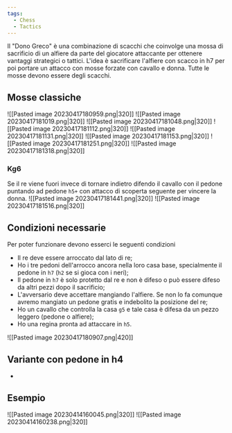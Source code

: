 ```yaml
---
tags:
  - Chess
  - Tactics
---
```



Il "Dono Greco" è una combinazione di scacchi che coinvolge una mossa di sacrificio di un alfiere da parte del giocatore attaccante per ottenere vantaggi strategici o tattici.
L'idea è sacrificare l'alfiere con scacco in h7 per poi portare un attacco con mosse forzate con cavallo e donna.
Tutte le mosse devono essere degli scacchi.

## Mosse classiche

![[Pasted image 20230417180959.png|320]] ![[Pasted image 20230417181019.png|320]]
![[Pasted image 20230417181048.png|320]] ![[Pasted image 20230417181112.png|320]]
![[Pasted image 20230417181131.png|320]] ![[Pasted image 20230417181153.png|320]]
![[Pasted image 20230417181251.png|320]] ![[Pasted image 20230417181318.png|320]]

### Kg6
Se il re viene fuori invece di tornare indietro difendo il cavallo con il pedone puntando ad pedone `h5+` con attacco di scoperta seguente per vincere la donna.
![[Pasted image 20230417181441.png|320]] ![[Pasted image 20230417181516.png|320]]

## Condizioni necessarie

Per poter funzionare devono esserci le seguenti condizioni

* Il re deve essere arroccato dal lato di re;
* Ho i tre pedoni dell'arrocco ancora nella loro casa base, specialmente il pedone in `h7` (`h2` se si gioca con i neri);
* Il pedone in `h7` è solo protetto dal re e non è difeso o può essere difeso da altri pezzi dopo il sacrificio;
* L'avversario deve accettare mangiando l'alfiere. Se non lo fa comunque avremo mangiato un pedone gratis e indebolito la posizione del re;
* Ho un cavallo che controlla la casa `g5` e tale casa è difesa da un pezzo leggero (pedone o alfiere);
* Ho una regina pronta ad attaccare in `h5`.

![[Pasted image 20230417180907.png|420]]

## Variante con pedone in h4
* 
## Esempio
![[Pasted image 20230414160045.png|320]] ![[Pasted image 20230414160238.png|320]]